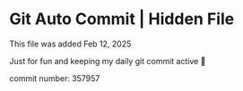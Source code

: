 # Git Auto Commit | Hidden File

This file was added Feb 12, 2025

Just for fun and keeping my daily git commit active 🤪

commit number: 357957

